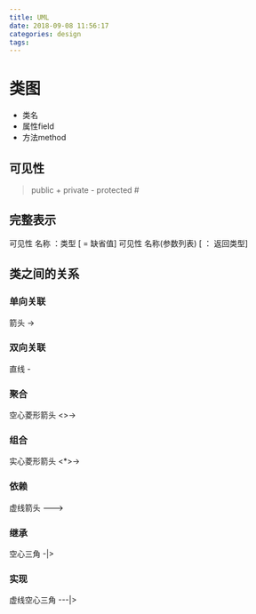 ```yaml
---
title: UML
date: 2018-09-08 11:56:17
categories: design
tags:
---
```


# 类图

+ 类名
+ 属性field
+ 方法method

## 可见性

> public +
> private -
> protected #

## 完整表示

可见性  名称 ：类型 [ = 缺省值]
可见性  名称(参数列表) [ ： 返回类型]

## 类之间的关系

### 单向关联

箭头 ->

### 双向关联

直线 -

### 聚合

空心菱形箭头 <>->

### 组合

实心菱形箭头 <*>->

### 依赖

虚线箭头 --->

### 继承

空心三角 -|>

### 实现

虚线空心三角 ---|>
